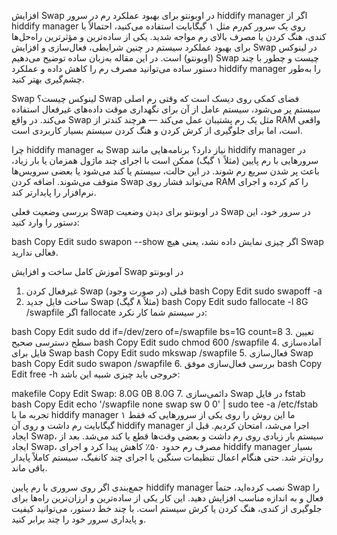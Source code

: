 افزایش Swap در اوبونتو برای بهبود عملکرد رم در سرور hiddify manager
اگر از hiddify manager روی یک سرور کم‌رم مثل ۱ گیگابایت استفاده می‌کنید، احتمالاً با کندی، هنگ کردن یا مصرف بالای رم مواجه شدید. یکی از ساده‌ترین و مؤثرترین راه‌حل‌ها برای بهبود عملکرد سیستم در چنین شرایطی، فعال‌سازی و افزایش Swap در لینوکس (اوبونتو) است. در این مقاله به‌زبان ساده توضیح می‌دهیم Swap چیست و چطور با چند دستور ساده می‌توانید مصرف رم را کاهش داده و عملکرد hiddify manager را به‌طور چشم‌گیری بهتر کنید.

Swap لینوکس چیست؟
Swap فضای کمکی روی دیسک است که وقتی رم اصلی سیستم پر می‌شود، سیستم عامل از آن برای نگهداری موقت داده‌های غیرفعال استفاده می‌کند.
در واقع Swap مثل یک رم پشتیبان عمل می‌کند — هرچند کندتر از RAM واقعی است، اما برای جلوگیری از کرش کردن و هنگ کردن سیستم بسیار کاربردی است.

چرا hiddify manager به Swap نیاز دارد؟
برنامه‌هایی مانند hiddify manager در سرورهایی با رم پایین (مثلاً ۱ گیگ) ممکن است با اجرای چند ماژول همزمان یا بار زیاد، باعث پر شدن سریع رم شوند. در این حالت، سیستم یا کند می‌شود یا بعضی سرویس‌ها متوقف می‌شوند. اضافه کردن Swap می‌تواند فشار روی RAM را کم کرده و اجرای نرم‌افزار را پایدارتر کند.

بررسی وضعیت فعلی Swap در اوبونتو
برای دیدن وضعیت Swap در سرور خود، این دستور را وارد کنید:

bash
Copy
Edit
sudo swapon --show
اگر چیزی نمایش داده نشد، یعنی هیچ Swap فعالی ندارید.

آموزش کامل ساخت و افزایش Swap در اوبونتو
1. غیرفعال کردن Swap قبلی (در صورت وجود)
bash
Copy
Edit
sudo swapoff -a
2. ساخت فایل جدید Swap (مثلاً ۸ گیگ)
bash
Copy
Edit
sudo fallocate -l 8G /swapfile
اگر fallocate در سیستم شما کار نکرد:

bash
Copy
Edit
sudo dd if=/dev/zero of=/swapfile bs=1G count=8
3. تعیین سطح دسترسی صحیح
bash
Copy
Edit
sudo chmod 600 /swapfile
4. آماده‌سازی فایل برای Swap
bash
Copy
Edit
sudo mkswap /swapfile
5. فعال‌سازی Swap
bash
Copy
Edit
sudo swapon /swapfile
6. بررسی فعال‌سازی موفق
bash
Copy
Edit
free -h
خروجی باید چیزی شبیه این باشد:

makefile
Copy
Edit
Swap:  8.0G   0B   8.0G
7. دائمی‌سازی Swap در فایل fstab
bash
Copy
Edit
echo '/swapfile none swap sw 0 0' | sudo tee -a /etc/fstab
تجربه ما با hiddify manager
ما این روش را روی یکی از سرورهایی که فقط ۱ گیگابایت رم داشت و روی آن hiddify manager اجرا می‌شد، امتحان کردیم.
قبل از ایجاد Swap، سیستم بار زیادی روی رم داشت و بعضی وقت‌ها قطع یا کند می‌شد.
بعد از ایجاد Swap، مصرف رم حدود ۵۰٪ کاهش پیدا کرد و اجرای hiddify manager بسیار روان‌تر شد.
حتی هنگام اعمال تنظیمات سنگین یا اجرای چند کانفیگ، سیستم کاملاً پایدار باقی ماند.

جمع‌بندی
اگر روی سروری با رم پایین hiddify manager نصب کرده‌اید، حتماً Swap را فعال و به اندازه مناسب افزایش دهید.
این کار یکی از ساده‌ترین و ارزان‌ترین راه‌ها برای جلوگیری از کندی، هنگ کردن یا کرش سیستم است. با چند خط دستور، می‌توانید کیفیت و پایداری سرور خود را چند برابر کنید.
